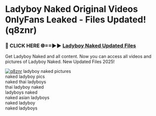 # Ladyboy Naked Original Videos 0nlyFans Leaked - Files Updated! (q8znr)

<h3>🔴 CLICK HERE 🌐==►► <a href="https://tinyurl.com/yckcrads" rel="nofollow">Ladyboy Naked Updated Files</a></h3>

Get Ladyboy Naked and all content. Now you can access all videos and pictures of Ladyboy Naked. New Updated Files 2025!

[![q8znr](https://i.imgur.com/hpKpOFt.gif)](https://tinyurl.com/yckcrads)
ladyboy naked pictures<br>
naked ladyboy pics<br>
naked thai ladyboys<br>
thai ladyboy naked<br>
ladyboys naked<br>
naked asian ladyboys<br>
naked ladyboy<br>
naked ladyboys
